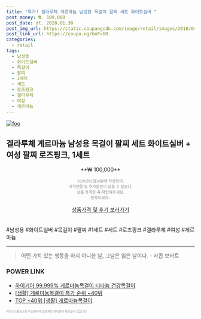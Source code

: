 ```yaml
--- 
title: "특가! 겔라루체 게르마늄 남성용 목걸이 팔찌 세트 화이트실버 " 
post_money: ₩. 100,000 
post_date: dt. 2020.01.30 
post_img_url: https://static.coupangcdn.com/image/retail/images/2018/04/18/15/9/6ab83838-69a5-46c1-8c52-77075d3e0f9d.jpg 
post_link_url: https://coupa.ng/bnFvhD 
categories: 
  - retail 
tags: 
  - 남성용 
  - 화이트실버 
  - 목걸이 
  - 팔찌 
  - 1세트 
  - 세트 
  - 로즈핑크 
  - 겔라루체 
  - 여성 
  - 게르마늄 
--- 
```

[![foo](https://static.coupangcdn.com/image/retail/images/2018/04/18/15/9/6ab83838-69a5-46c1-8c52-77075d3e0f9d.jpg)](https://coupa.ng/bnFvhD) 

## 겔라루체 게르마늄 남성용 목걸이 팔찌 세트 화이트실버 + 여성 팔찌 로즈핑크, 1세트 
<p style="text-align: center;">**₩ 100,000**</p> 
<p style="text-align: center;"><span style="color: #898c8f; font-family: Georgia,Times,serif; font-size: 0.75em;">2020년01월30일에 작성되어, <br>가격변동 및 추가할인이 있을 수 있으니,<br> 상품 가격을 꼭!확인해주세요.<br>행복하세요~</span> 
</p>	 
<div markdown="0" style="text-align: center;"><a href="https://coupa.ng/bnFvhD" class="btn btn--success">상품가격 및 후기 보러가기</a></div> 
<br><br> 
  #남성용 #화이트실버 #목걸이 #팔찌 #1세트 #세트 #로즈핑크 #겔라루체 #여성 #게르마늄 
<hr> 

> 어떤 가치 있는 행동을 하지 아니한 날, 그날은 잃은 날이다. - 자콥 보바트 


### POWER LINK

* <a href="https://blog.naver.com/fasyy4321/221790572413" target="_blank">하이기아 99.999% 게르마늄목걸이 티타늄 건강목걸이</a>
* <a href="https://blog.naver.com/sakai111/221789568600" target="_blank"> [생활] 게르마늄목걸이 특가 순위 ~40위</a>
* <a href="https://blog.naver.com/an0733/221789568614" target="_blank"> TOP ~40위 [생활] 게르마늄목걸이</a>

<span style="color: #898c8f; font-family: Georgia,Times,serif; font-size: 0.55em;">파트너스활동으로 작성자에게 일정액의 커미션이 제공될수 있습니다.</span> 
